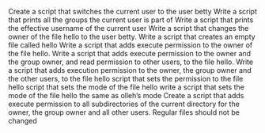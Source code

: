 Create a script that switches the current user to the user betty
Write a script that prints all the groups the current user is part of
Write a script that prints the effective username of the current user
Write a script that changes the owner of the file hello to the user betty.
Write a script that creates an empty file called hello
Write a script that adds execute permission to the owner of the file hello.
Write a script that adds execute permission to the owner and the group owner, and read permission to other users, to the file hello.
Write a script that adds execution permission to the owner, the group owner and the other users, to the file hello
script that sets the permission to the file hello
script that sets the mode of the file hello
write a script that sets the mode of the file hello the same as olleh’s mode 
Create a script that adds execute permission to all subdirectories of the current directory for the owner, the group owner and all other users. Regular files should not be changed

